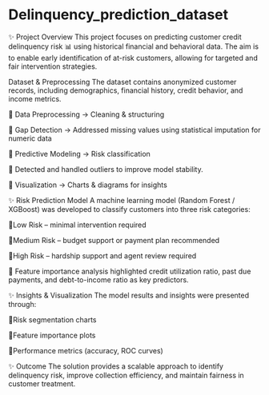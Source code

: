 # Delinquency_prediction_dataset
✨ Project Overview
This project focuses on predicting customer credit delinquency risk 📊 using historical financial and behavioral data. The aim is to enable early identification of at-risk customers, allowing for targeted and fair intervention strategies.

Dataset & Preprocessing
The dataset contains anonymized customer records, including demographics, financial history, credit behavior, and income metrics.

🔹 Data Preprocessing → Cleaning & structuring

🔹 Gap Detection → Addressed missing values using statistical imputation for numeric data

🔹 Predictive Modeling → Risk classification

🔹 Detected and handled outliers to improve model stability.

🔹 Visualization → Charts & diagrams for insights


✨ Risk Prediction Model
A machine learning model (Random Forest / XGBoost) was developed to classify customers into three risk categories:

🔹Low Risk – minimal intervention required

🔹Medium Risk – budget support or payment plan recommended

🔹High Risk – hardship support and agent review required

🔹 Feature importance analysis highlighted credit utilization ratio, past due payments, and debt-to-income ratio as key predictors.

✨ Insights & Visualization
The model results and insights were presented through:

🔹Risk segmentation charts

🔹Feature importance plots

🔹Performance metrics (accuracy, ROC curves)

✨ Outcome
The solution provides a scalable approach to identify delinquency risk, improve collection efficiency, and maintain fairness in customer treatment.

